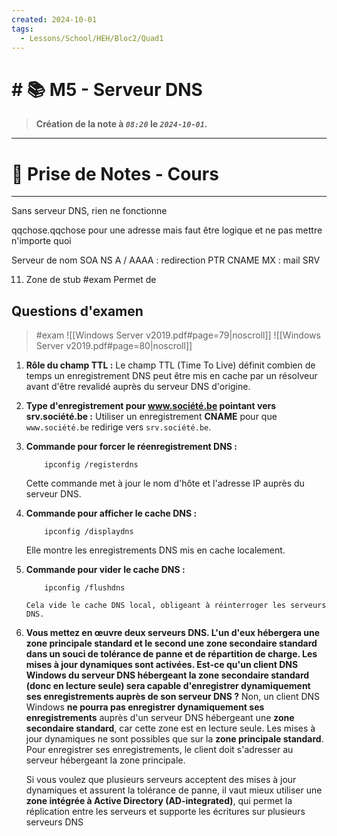 ```yaml
---
created: 2024-10-01
tags:
  - Lessons/School/HEH/Bloc2/Quad1
---
```


# # 📚  M5 - Serveur DNS
> **Création de la note à *`08:20`* le *`2024-10-01`.***
---

# 📝 Prise de Notes - Cours

---
Sans serveur DNS, rien ne fonctionne 

qqchose.qqchose pour une adresse
mais faut être logique et ne pas mettre n'importe quoi


Serveur de nom
	SOA
	NS
	A / AAAA : redirection
	PTR
	CNAME
	MX : mail
	SRV

11. Zone de stub #exam 
		Permet de 


## Questions d'examen 
> #exam 
> ![[Windows Server v2019.pdf#page=79|noscroll]]
> ![[Windows Server v2019.pdf#page=80|noscroll]]
1. **Rôle du champ TTL :**
	   Le champ TTL (Time To Live) définit combien de temps un enregistrement DNS peut être mis en cache par un résolveur avant d'être revalidé auprès du serveur DNS d'origine.

2. **Type d'enregistrement pour www.société.be pointant vers srv.société.be :**
	   Utiliser un enregistrement **CNAME** pour que `www.société.be` redirige vers `srv.société.be`.

3. **Commande pour forcer le réenregistrement DNS :** 
   ```
	   ipconfig /registerdns
   ```
   Cette commande met à jour le nom d'hôte et l'adresse IP auprès du serveur DNS.

4. **Commande pour afficher le cache DNS :** 
   ```
	   ipconfig /displaydns
   ```
   Elle montre les enregistrements DNS mis en cache localement.

5. **Commande pour vider le cache DNS :** 
   ```
	   ipconfig /flushdns
   ```
	   Cela vide le cache DNS local, obligeant à réinterroger les serveurs DNS.

6. **Vous mettez en œuvre deux serveurs DNS. L'un d'eux hébergera une zone principale standard et le second une zone secondaire standard dans un souci de tolérance de panne et de répartition de charge. Les mises à jour dynamiques sont activées. 
   Est-ce qu'un client DNS Windows du serveur DNS hébergeant la zone secondaire standard (donc en lecture seule) sera capable d'enregistrer dynamiquement ses enregistrements auprès de son serveur DNS ?**
	Non, un client DNS Windows **ne pourra pas enregistrer dynamiquement ses enregistrements** auprès d'un serveur DNS hébergeant une **zone secondaire standard**, car cette zone est en lecture seule. Les mises à jour dynamiques ne sont possibles que sur la **zone principale standard**. Pour enregistrer ses enregistrements, le client doit s'adresser au serveur hébergeant la zone principale.
	
	Si vous voulez que plusieurs serveurs acceptent des mises à jour dynamiques et assurent la tolérance de panne, il vaut mieux utiliser une **zone intégrée à Active Directory (AD-integrated)**, qui permet la réplication entre les serveurs et supporte les écritures sur plusieurs serveurs DNS

